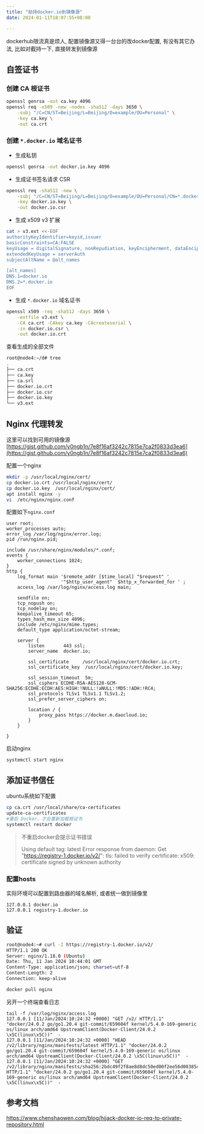 ```yaml
---
title: "劫持docker.io到镜像源"
date: 2024-01-11T18:07:55+08:00

---
```


dockerhub限流真是烦人, 配置镜像源又得一台台的改docker配置, 有没有其它办法, 比如对截持一下, 直接转发到镜像源

## 自签证书

###  创建 CA 根证书

```bash
openssl genrsa -out ca.key 4096
openssl req -x509 -new -nodes -sha512 -days 3650 \
    -subj "/C=CN/ST=Beijing/L=Beijing/O=example/OU=Personal" \
    -key ca.key \
    -out ca.crt
```

### 创建 `*.docker.io` 域名证书

- 生成私钥

```bash
openssl genrsa -out docker.io.key 4096
```

- 生成证书签名请求 CSR

```bash
openssl req -sha512 -new \
    -subj "/C=CN/ST=Beijing/L=Beijing/O=example/OU=Personal/CN=*.docker.io" \
    -key docker.io.key \
    -out docker.io.csr
```

- 生成 x509 v3 扩展

```bash
cat > v3.ext <<-EOF
authorityKeyIdentifier=keyid,issuer
basicConstraints=CA:FALSE
keyUsage = digitalSignature, nonRepudiation, keyEncipherment, dataEncipherment
extendedKeyUsage = serverAuth
subjectAltName = @alt_names

[alt_names]
DNS.1=docker.io
DNS.2=*.docker.io
EOF
```

- 生成 `*.docker.io` 域名证书

```bash
openssl x509 -req -sha512 -days 3650 \
    -extfile v3.ext \
    -CA ca.crt -CAkey ca.key -CAcreateserial \
    -in docker.io.csr \
    -out docker.io.crt
```

查看生成的全部文件

```bash
root@node4:~/d# tree
.
├── ca.crt
├── ca.key
├── ca.srl
├── docker.io.crt
├── docker.io.csr
├── docker.io.key
└── v3.ext
```

## Nginx 代理转发

这里可以找到可用的镜像源 [https://gist.github.com/y0ngb1n/7e8f16af3242c7815e7ca2f0833d3ea6](https://gist.github.com/y0ngb1n/7e8f16af3242c7815e7ca2f0833d3ea6)

配置一个nginx

```bash
mkdir -p /usr/local/nginx/cert/
cp docker.io.crt /usr/local/nginx/cert/
cp docker.io.key  /usr/local/nginx/cert/
apt install nginx -y
vi  /etc/nginx/nginx.conf
```

配置如下`nginx.conf`

```
user root;
worker_processes auto;
error_log /var/log/nginx/error.log;
pid /run/nginx.pid;

include /usr/share/nginx/modules/*.conf;
events {
    worker_connections 1024;
}
http {
    log_format main '$remote_addr [$time_local] "$request" '
                    '"$http_user_agent"  $http_x_forwarded_for ' ;
    access_log /var/log/nginx/access.log main;

    sendfile on;
    tcp_nopush on;
    tcp_nodelay on;
    keepalive_timeout 65;
    types_hash_max_size 4096;
    include /etc/nginx/mime.types;
    default_type application/octet-stream;
   
    server {
        listen       443 ssl;
        server_name  docker.io;
        
        ssl_certificate     /usr/local/nginx/cert/docker.io.crt;
        ssl_certificate_key  /usr/local/nginx/cert/docker.io.key;
        
        ssl_session_timeout  5m;
        ssl_ciphers ECDHE-RSA-AES128-GCM-SHA256:ECDHE:ECDH:AES:HIGH:!NULL:!aNULL:!MD5:!ADH:!RC4;
        ssl_protocols TLSv1 TLSv1.1 TLSv1.2;
        ssl_prefer_server_ciphers on;

        location / {
            proxy_pass https://docker.m.daocloud.io;
        }
    }

}
```

启动nginx

```
systemctl start nginx
```

## 添加证书信任

ubuntu系统如下配置

```bash
cp ca.crt /usr/local/share/ca-certificates
update-ca-certificates
#重启 Docker，才会重新加载根证书
systemctl restart docker 
```

> 不重启docker会提示证书错误
>
> Using default tag: latest
> Error response from daemon: Get "https://registry-1.docker.io/v2/": tls: failed to verify certificate: x509: certificate signed by unknown authority

### 配置hosts

实际环境可以配置到路由器的域名解析, 或者统一做到镜像里

```
127.0.0.1 docker.io
127.0.0.1 registry-1.docker.io
```

## 验证

```bash
root@node4:~# curl -I https://registry-1.docker.io/v2/
HTTP/1.1 200 OK
Server: nginx/1.18.0 (Ubuntu)
Date: Thu, 11 Jan 2024 10:44:01 GMT
Content-Type: application/json; charset=utf-8
Content-Length: 2
Connection: keep-alive

docker pull nginx
```

另开一个终端查看日志

```
tail -f /var/log/nginx/access.log
127.0.0.1 [11/Jan/2024:10:24:32 +0000] "GET /v2/ HTTP/1.1" "docker/24.0.2 go/go1.20.4 git-commit/659604f kernel/5.4.0-169-generic os/linux arch/amd64 UpstreamClient(Docker-Client/24.0.2 \x5C(linux\x5C))"  - 
127.0.0.1 [11/Jan/2024:10:24:32 +0000] "HEAD /v2/library/nginx/manifests/latest HTTP/1.1" "docker/24.0.2 go/go1.20.4 git-commit/659604f kernel/5.4.0-169-generic os/linux arch/amd64 UpstreamClient(Docker-Client/24.0.2 \x5C(linux\x5C))"  - 
127.0.0.1 [11/Jan/2024:10:24:32 +0000] "GET /v2/library/nginx/manifests/sha256:2bdc49f2f8ae8d8dc50ed00f2ee56d00385c6f8bc8a8b320d0a294d9e3b49026 HTTP/1.1" "docker/24.0.2 go/go1.20.4 git-commit/659604f kernel/5.4.0-169-generic os/linux arch/amd64 UpstreamClient(Docker-Client/24.0.2 \x5C(linux\x5C))"  - 
```

## 参考文档

https://www.chenshaowen.com/blog/hijack-docker-io-req-to-private-repository.html
